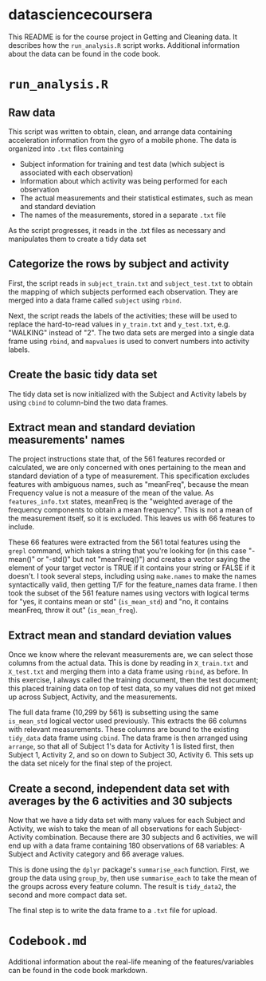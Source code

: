 # datasciencecoursera
This README is for the course project in Getting and Cleaning data. It describes how the `run_analysis.R` script works. Additional information about the data can be found in the code book. 

# `run_analysis.R`

## Raw data
This script was written to obtain, clean, and arrange data containing acceleration information from the gyro of a mobile phone. The data is organized into `.txt` files containing 
* Subject information for training and test data (which subject is associated with each observation)
* Information about which activity was being performed for each observation
* The actual measurements and their statistical estimates, such as mean and standard deviation
* The names of the measurements, stored in a separate `.txt` file

As the script progresses, it reads in the .txt files as necessary and manipulates them to create a tidy data set

## Categorize the rows by subject and activity
First, the script reads in `subject_train.txt` and `subject_test.txt` to obtain the mapping of which subjects performed each observation. They are merged into a data frame called `subject` using `rbind`. 

Next, the script reads the labels of the activities; these will be used to replace the hard-to-read values in `y_train.txt` and `y_test.txt`, e.g. "WALKING" instead of "2". The two data sets are merged into a single data frame using `rbind`, and `mapvalues` is used to convert numbers into activity labels. 

## Create the basic tidy data set
The tidy data set is now initialized with the Subject and Activity labels by using `cbind` to column-bind the two data frames. 

## Extract mean and standard deviation measurements' names
The project instructions state that, of the 561 features recorded or calculated, we are only concerned with ones pertaining to the mean and standard deviation of a type of measurement. This specification excludes features with ambiguous names, such as "meanFreq", because the mean Frequency value is not a measure of the mean of the value. As `features_info.txt` states, meanFreq is the "weighted average of the frequency components to obtain a mean frequency". This is not a mean of the measurement itself, so it is excluded. This leaves us with 66 features to include.

These 66 features were extracted from the 561 total features using the `grepl` command, which takes a string that you're looking for (in this case "-mean()" or "-std()" but not "meanFreq()") and creates a vector saying the element of your target vector is TRUE if it contains your string or FALSE if it doesn't. I took several steps, including using `make.names` to make the names syntactically valid, then getting T/F for the feature_names data frame. I then took the subset of the 561 feature names using vectors with logical terms for "yes, it contains mean or std" (`is_mean_std`) and "no, it contains meanFreq, throw it out" (`is_mean_freq`). 

## Extract mean and standard deviation values 
Once we know where the relevant measurements are, we can select those columns from the actual data. This is done by reading in `X_train.txt` and `X_test.txt` and merging them into a data frame using `rbind`, as before. In this exercise, I always called the training document, then the test document; this placed training data on top of test data, so my values did not get mixed up across Subject, Activity, and the measurements. 

The full data frame (10,299 by 561) is subsetting using the same `is_mean_std` logical vector used previously. This extracts the 66 columns with relevant measurements. These columns are bound to the existing `tidy_data` data frame using `cbind`. The data frame is then arranged using `arrange`, so that all of Subject 1's data for Activity 1 is listed first, then Subject 1, Activity 2, and so on down to Subject 30, Activity 6. This sets up the data set nicely for the final step of the project. 

## Create a second, independent data set with averages by the 6 activities and 30 subjects
Now that we have a tidy data set with many values for each Subject and Activity, we wish to take the mean of all observations for each Subject-Activity combination. Because there are 30 subjects and 6 activities, we will end up with a data frame containing 180 observations of 68 variables: A Subject and Activity category and 66 average values. 

This is done using the `dplyr` package's `summarise_each` function. First, we group the data using `group_by`, then use `summarise_each` to take the mean of the groups across every feature column. The result is `tidy_data2`, the second and more compact data set. 

The final step is to write the data frame to a `.txt` file for upload.

# `Codebook.md`

Additional information about the real-life meaning of the features/variables can be found in the code book markdown. 
